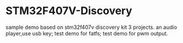 # STM32F407V-Discovery
sample demo based on stm32f407v discovery kit
3 projects.
an audio player,use usb key;
test demo for fatfs;
test demo for pwm output.
